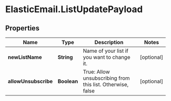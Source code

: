 # ElasticEmail.ListUpdatePayload

## Properties

Name | Type | Description | Notes
------------ | ------------- | ------------- | -------------
**newListName** | **String** | Name of your list if you want to change it. | [optional] 
**allowUnsubscribe** | **Boolean** | True: Allow unsubscribing from this list. Otherwise, false | [optional] 


